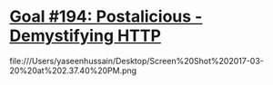 # [Goal #194: Postalicious - Demystifying HTTP](http://jsdev.learnersguild.org/goals/194-Postalicious-Demystifying_HTTP.html)
file:///Users/yaseenhussain/Desktop/Screen%20Shot%202017-03-20%20at%202.37.40%20PM.png
